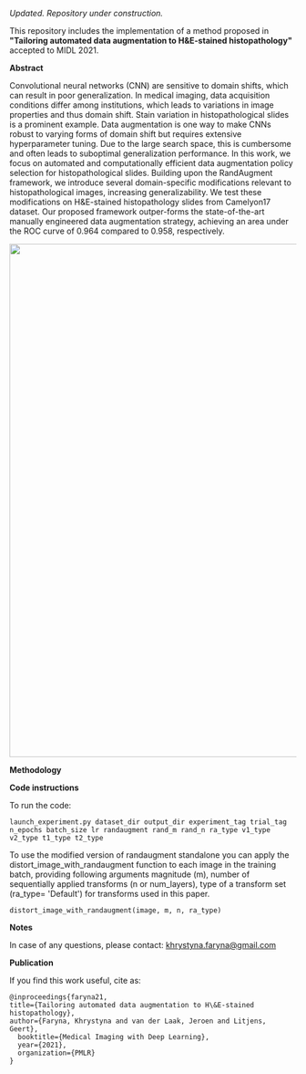 *Updated. Repository under construction.*

This repository includes the implementation of a method proposed in **"Tailoring automated data augmentation to H&E-stained histopathology"** accepted to MIDL 2021.

**Abstract**

Convolutional neural networks (CNN) are sensitive to domain shifts, which can result in poor generalization.  In medical imaging, data acquisition conditions differ among institutions, which leads to variations in image properties and thus domain shift.  Stain variation in histopathological slides is a prominent example.  Data augmentation is one way to make CNNs robust to varying forms of domain shift but requires extensive hyperparameter tuning.   Due  to  the  large  search  space,  this  is  cumbersome  and  often  leads  to  suboptimal generalization  performance.   In  this  work,  we  focus  on  automated  and  computationally efficient data augmentation policy selection for histopathological slides.  Building upon the RandAugment framework, we introduce several domain-specific modifications relevant to histopathological images, increasing generalizability.  We test these modifications on H&E-stained histopathology slides from Camelyon17 dataset. Our proposed framework outper-forms the state-of-the-art manually engineered data augmentation strategy, achieving an area under the ROC curve of 0.964 compared to 0.958, respectively.

<div align="center">
    <img src="/he-randaugment/augmentations_new.png" width="900px"</img> 
</div>

**Methodology**

**Code instructions**

To run the code:
```
launch_experiment.py dataset_dir output_dir experiment_tag trial_tag n_epochs batch_size lr randaugment rand_m rand_n ra_type v1_type v2_type t1_type t2_type
```
To use the modified version of randaugment standalone you can apply the distort_image_with_randaugment function to each image in the training batch, providing following arguments magnitude (m), number of sequentially applied transforms (n or num_layers), type of a transform set (ra_type= 'Default') for transforms used in this paper. 
```
distort_image_with_randaugment(image, m, n, ra_type)
``` 

**Notes**

In case of any questions, please contact: khrystyna.faryna@gmail.com


**Publication**


If you find this work useful, cite as:

```
@inproceedings{faryna21,
title={Tailoring automated data augmentation to H\&E-stained histopathology},
author={Faryna, Khrystyna and van der Laak, Jeroen and Litjens, Geert},
  booktitle={Medical Imaging with Deep Learning},
  year={2021},
  organization={PMLR}
}
```
